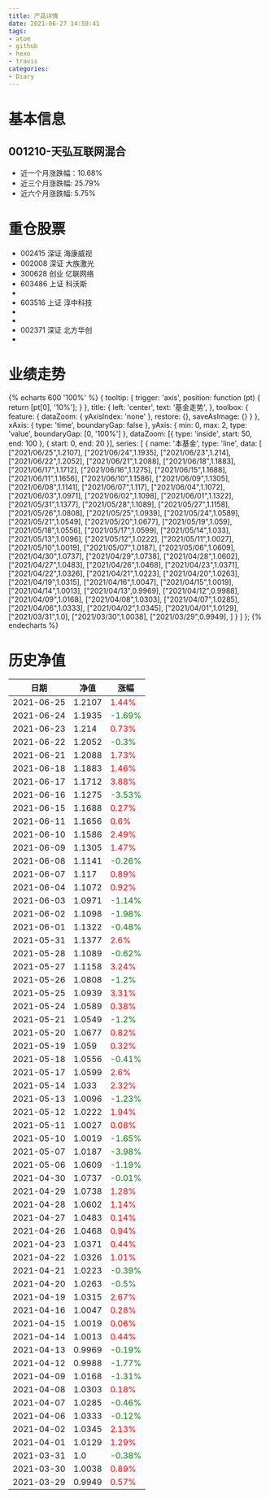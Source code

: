 ```yaml
---
title: 产品详情
date: 2021-06-27 14:59:41
tags:
- atom
- github
- hexo
- travis
categories:
- Diary
---
```


# 基本信息
## 001210-天弘互联网混合
- 近一个月涨跌幅：10.68%
- 近三个月涨跌幅: 25.79%
- 近六个月涨跌幅: 5.75%

# 重仓股票
- 002415 深证 海康威视
- 002008 深证 大族激光
- 300628 创业 亿联网络
- 603486 上证 科沃斯
- 
- 603516 上证 淳中科技
- 
- 
- 002371 深证 北方华创
- 
# 业绩走势

{% echarts 600 '100%' %}
{
  tooltip: {
        trigger: 'axis',
        position: function (pt) {
            return [pt[0], '10%'];
        }
    },
    title: {
        left: 'center',
        text: '基金走势',
    },
    toolbox: {
        feature: {
            dataZoom: {
                yAxisIndex: 'none'
            },
            restore: {},
            saveAsImage: {}
        }
    },
    xAxis: {
        type: 'time',
        boundaryGap: false
    },
    yAxis: {
        min: 0,
        max: 2,
        type: 'value',
        boundaryGap: [0, '100%']
    },
    dataZoom: [{
        type: 'inside',
        start: 50,
        end: 100
    }, {
        start: 0,
        end: 20
    }],
    series: [
        {
            name: '本基金',
            type: 'line',
            data: [
["2021/06/25",1.2107],
["2021/06/24",1.1935],
["2021/06/23",1.214],
["2021/06/22",1.2052],
["2021/06/21",1.2088],
["2021/06/18",1.1883],
["2021/06/17",1.1712],
["2021/06/16",1.1275],
["2021/06/15",1.1688],
["2021/06/11",1.1656],
["2021/06/10",1.1586],
["2021/06/09",1.1305],
["2021/06/08",1.1141],
["2021/06/07",1.117],
["2021/06/04",1.1072],
["2021/06/03",1.0971],
["2021/06/02",1.1098],
["2021/06/01",1.1322],
["2021/05/31",1.1377],
["2021/05/28",1.1089],
["2021/05/27",1.1158],
["2021/05/26",1.0808],
["2021/05/25",1.0939],
["2021/05/24",1.0589],
["2021/05/21",1.0549],
["2021/05/20",1.0677],
["2021/05/19",1.059],
["2021/05/18",1.0556],
["2021/05/17",1.0599],
["2021/05/14",1.033],
["2021/05/13",1.0096],
["2021/05/12",1.0222],
["2021/05/11",1.0027],
["2021/05/10",1.0019],
["2021/05/07",1.0187],
["2021/05/06",1.0609],
["2021/04/30",1.0737],
["2021/04/29",1.0738],
["2021/04/28",1.0602],
["2021/04/27",1.0483],
["2021/04/26",1.0468],
["2021/04/23",1.0371],
["2021/04/22",1.0326],
["2021/04/21",1.0223],
["2021/04/20",1.0263],
["2021/04/19",1.0315],
["2021/04/16",1.0047],
["2021/04/15",1.0019],
["2021/04/14",1.0013],
["2021/04/13",0.9969],
["2021/04/12",0.9988],
["2021/04/09",1.0168],
["2021/04/08",1.0303],
["2021/04/07",1.0285],
["2021/04/06",1.0333],
["2021/04/02",1.0345],
["2021/04/01",1.0129],
["2021/03/31",1.0],
["2021/03/30",1.0038],
["2021/03/29",0.9949],
]
        }
    ]
};
{% endecharts %}

# 历史净值

| 日期 | 净值 | 涨幅 |
| --- | --- | --- |
|2021-06-25|1.2107|<font color=red>1.44%</font>|
|2021-06-24|1.1935|<font color=green>-1.69%</font>|
|2021-06-23|1.214|<font color=red>0.73%</font>|
|2021-06-22|1.2052|<font color=green>-0.3%</font>|
|2021-06-21|1.2088|<font color=red>1.73%</font>|
|2021-06-18|1.1883|<font color=red>1.46%</font>|
|2021-06-17|1.1712|<font color=red>3.88%</font>|
|2021-06-16|1.1275|<font color=green>-3.53%</font>|
|2021-06-15|1.1688|<font color=red>0.27%</font>|
|2021-06-11|1.1656|<font color=red>0.6%</font>|
|2021-06-10|1.1586|<font color=red>2.49%</font>|
|2021-06-09|1.1305|<font color=red>1.47%</font>|
|2021-06-08|1.1141|<font color=green>-0.26%</font>|
|2021-06-07|1.117|<font color=red>0.89%</font>|
|2021-06-04|1.1072|<font color=red>0.92%</font>|
|2021-06-03|1.0971|<font color=green>-1.14%</font>|
|2021-06-02|1.1098|<font color=green>-1.98%</font>|
|2021-06-01|1.1322|<font color=green>-0.48%</font>|
|2021-05-31|1.1377|<font color=red>2.6%</font>|
|2021-05-28|1.1089|<font color=green>-0.62%</font>|
|2021-05-27|1.1158|<font color=red>3.24%</font>|
|2021-05-26|1.0808|<font color=green>-1.2%</font>|
|2021-05-25|1.0939|<font color=red>3.31%</font>|
|2021-05-24|1.0589|<font color=red>0.38%</font>|
|2021-05-21|1.0549|<font color=green>-1.2%</font>|
|2021-05-20|1.0677|<font color=red>0.82%</font>|
|2021-05-19|1.059|<font color=red>0.32%</font>|
|2021-05-18|1.0556|<font color=green>-0.41%</font>|
|2021-05-17|1.0599|<font color=red>2.6%</font>|
|2021-05-14|1.033|<font color=red>2.32%</font>|
|2021-05-13|1.0096|<font color=green>-1.23%</font>|
|2021-05-12|1.0222|<font color=red>1.94%</font>|
|2021-05-11|1.0027|<font color=red>0.08%</font>|
|2021-05-10|1.0019|<font color=green>-1.65%</font>|
|2021-05-07|1.0187|<font color=green>-3.98%</font>|
|2021-05-06|1.0609|<font color=green>-1.19%</font>|
|2021-04-30|1.0737|<font color=green>-0.01%</font>|
|2021-04-29|1.0738|<font color=red>1.28%</font>|
|2021-04-28|1.0602|<font color=red>1.14%</font>|
|2021-04-27|1.0483|<font color=red>0.14%</font>|
|2021-04-26|1.0468|<font color=red>0.94%</font>|
|2021-04-23|1.0371|<font color=red>0.44%</font>|
|2021-04-22|1.0326|<font color=red>1.01%</font>|
|2021-04-21|1.0223|<font color=green>-0.39%</font>|
|2021-04-20|1.0263|<font color=green>-0.5%</font>|
|2021-04-19|1.0315|<font color=red>2.67%</font>|
|2021-04-16|1.0047|<font color=red>0.28%</font>|
|2021-04-15|1.0019|<font color=red>0.06%</font>|
|2021-04-14|1.0013|<font color=red>0.44%</font>|
|2021-04-13|0.9969|<font color=green>-0.19%</font>|
|2021-04-12|0.9988|<font color=green>-1.77%</font>|
|2021-04-09|1.0168|<font color=green>-1.31%</font>|
|2021-04-08|1.0303|<font color=red>0.18%</font>|
|2021-04-07|1.0285|<font color=green>-0.46%</font>|
|2021-04-06|1.0333|<font color=green>-0.12%</font>|
|2021-04-02|1.0345|<font color=red>2.13%</font>|
|2021-04-01|1.0129|<font color=red>1.29%</font>|
|2021-03-31|1.0|<font color=green>-0.38%</font>|
|2021-03-30|1.0038|<font color=red>0.89%</font>|
|2021-03-29|0.9949|<font color=red>0.57%</font>|
